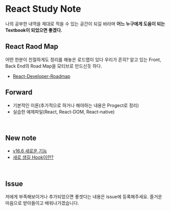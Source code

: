 # React Study Note

나의 공부한 내역을 제대로 적을 수 있는 공간이 되길 바라며 **어느 누구에게 도움이 되는 Textbook이 되었으면 좋겠다.**
</br>

## **React Raod Map**

어떤 한분이 친절하게도 정리를 해놓은 로드맵이 있다 우리가 흔히? 알고 있는 Front, Back End의 Road Map을 모티브로 만드신듯 하다.

- [React-Developer-Roadmap](https://github.com/adam-golab/react-developer-roadmap)

## **Forward**

- 기본적인 이론(추가적으로 하거나 해야하는 내용은 Progect로 정리)
- 실습한 예제파일(React, React-DOM, React-native)

</br>

## **New note**

- [v16.6 새로운 기능](/Posts/Version-16.6.md)
- [새로 생길 Hook이란?](/Posts/Hook.md)

</br>

## Issue

저에게 부족해보이거나 추가되었으면 좋겟다는 내용은 issue에 등록해주세요. 즐거운  마음으로 받아들이고 배워나가겠습니다.
